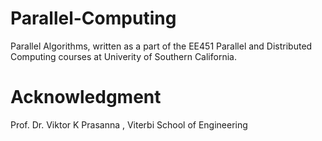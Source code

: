# Parallel-Computing
Parallel Algorithms, written as a part of the EE451 Parallel and Distributed Computing courses at Univerity of Southern California. 


# Acknowledgment 
Prof. Dr. Viktor K Prasanna ,
Viterbi School of Engineering
